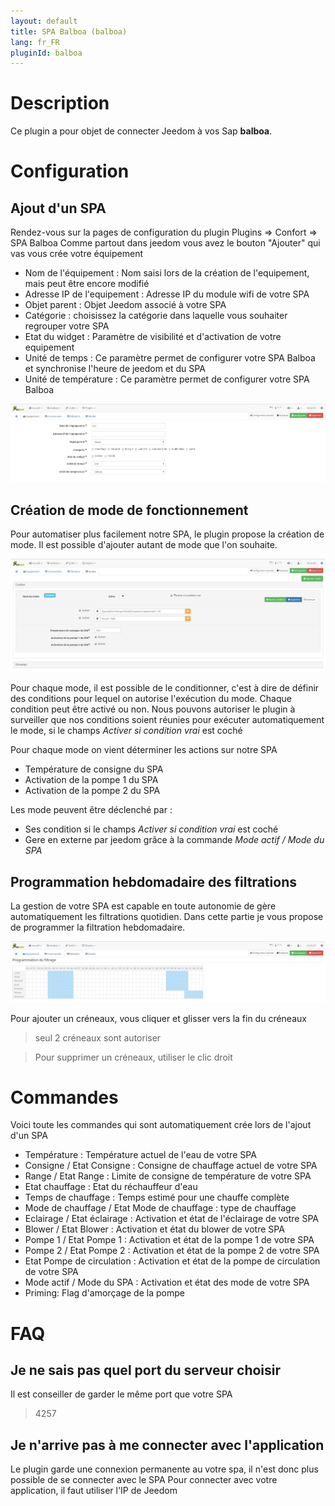```yaml
---
layout: default
title: SPA Balboa (balboa)
lang: fr_FR
pluginId: balboa
---
```


# Description

Ce plugin a pour objet de connecter Jeedom à vos Sap __balboa__.

# Configuration


## Ajout d'un SPA

Rendez-vous sur la pages de configuration du plugin Plugins => Confort => SPA Balboa
Comme partout dans jeedom vous avez le bouton "Ajouter" qui vas vous crée votre équipement

* Nom de l'équipement : Nom saisi lors de la création de l'equipement, mais peut être encore modifié
* Adresse IP de l'equipement : Adresse IP du module wifi de votre SPA
* Objet parent : Objet Jeedom associé à votre SPA
* Catégorie : choisissez la catégorie dans laquelle vous souhaiter regrouper votre SPA
* Etat du widget : Paramètre de visibilité et d'activation de votre equipement
* Unité de temps : Ce paramètre permet de configurer votre SPA Balboa et synchronise l'heure de jeedom et du SPA
* Unité de température : Ce paramètre permet de configurer votre SPA Balboa

![Page de configuration d'un SPA](../images/balboa_screenshot_Equipement.jpg)

## Création de mode de fonctionnement

Pour automatiser plus facilement notre SPA, le plugin propose la création de mode.
Il est possible d'ajouter autant de mode que l'on souhaite.

![Création d'un mode pour notre SPA](../images/balboa_screenshot_Mode.jpg)

Pour chaque mode, il est possible de le conditionner, c'est à dire de définir des conditions pour lequel on autorise l'exécution du mode.
Chaque condition peut être activé ou non.
Nous pouvons autoriser le plugin à surveiller que nos conditions soient réunies pour exécuter automatiquement le mode, si le champs *Activer si condition vrai* est coché

Pour chaque mode on vient déterminer les actions sur notre SPA

* Température de consigne du SPA
* Activation de la pompe 1 du SPA
* Activation de la pompe 2 du SPA

Les mode peuvent être déclenché par :
* Ses condition si le champs *Activer si condition vrai* est coché
* Gere en externe par jeedom grâce à la commande *Mode actif / Mode du SPA*

## Programmation hebdomadaire des filtrations

La gestion de votre SPA est capable en toute autonomie de gère automatiquement les filtrations quotidien.
Dans cette partie je vous propose de programmer la filtration hebdomadaire.

![Page de configuration de la filtration hebdomadaire d'un SPA](../images/balboa_screenshot_Filtration.jpg)

Pour ajouter un créneaux, vous cliquer et glisser vers la fin du créneaux
> seul 2 créneaux sont autoriser

> Pour supprimer un créneaux, utiliser le clic droit

# Commandes

Voici toute les commandes qui sont automatiquement crée lors de l'ajout d'un SPA

* Température : Température actuel de l'eau de votre SPA
* Consigne / Etat Consigne : Consigne de chauffage actuel de votre SPA
* Range / Etat Range : Limite de consigne de température de votre SPA
* Etat chauffage : Etat du réchauffeur d'eau
* Temps de chauffage : Temps estimé pour une chauffe complète
* Mode de chauffage / Etat Mode de chauffage : type de chauffage
* Eclairage / Etat éclairage : Activation et état de l'éclairage de votre SPA
* Blower / Etat Blower : Activation et état du blower de votre SPA
* Pompe 1 / Etat Pompe 1 : Activation et état de la pompe 1 de votre SPA
* Pompe 2 / Etat Pompe 2 : Activation et état de la pompe 2 de votre SPA
* Etat Pompe de circulation : Activation et état de la pompe de circulation de votre SPA
* Mode actif / Mode du SPA : Activation et état des mode de votre SPA
* Priming: Flag d'amorçage de la pompe

# FAQ

## Je ne sais pas quel port du serveur choisir

Il est conseiller de garder le même port que votre SPA

> 4257

## Je n'arrive pas à me connecter avec l'application

Le plugin garde une connexion permanente au votre spa, il n'est donc plus possible de se connecter avec le SPA
Pour connecter avec votre application, il faut utiliser l'IP de Jeedom
